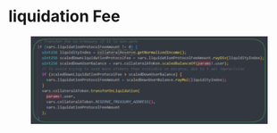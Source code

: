 # liquidation Fee

<figure><img src="../../.gitbook/assets/image (1).png" alt=""><figcaption></figcaption></figure>
